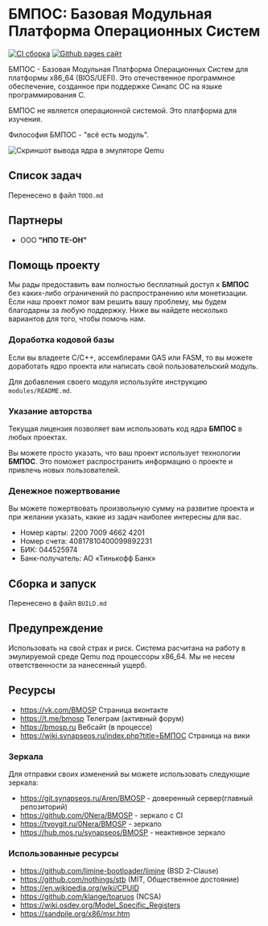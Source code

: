 # БМПОС: Базовая Модульная Платформа Операционных Систем

[![CI сборка](https://github.com/0Nera/BMOSP/actions/workflows/build.yml/badge.svg?branch=master)](https://github.com/0Nera/BMOSP/actions/workflows/build.yml)
[![Github pages сайт](https://github.com/0Nera/BMOSP/actions/workflows/pages/pages-build-deployment/badge.svg?branch=pages)](https://github.com/0Nera/BMOSP/actions/workflows/pages/pages-build-deployment)

БМПОС - Базовая Модульная Платформа Операционных Систем для платформы x86_64 (BIOS/UEFI). Это отечественное программное обеспечение, созданное при поддержке Синапс ОС на языке программирования C.

БМПОС не является операционной системой. Это платформа для изучения.

Философия БМПОС - "всё есть модуль".

![Скриншот вывода ядра в эмуляторе Qemu](https://0nera.github.io/BMOSP/assets/0_0.1.367.png)

## Список задач

Перенесено в файл `TODO.md`

## Партнеры

- ООО **"НПО ТЕ-ОН"**

## Помощь проекту

Мы рады предоставить вам полностью бесплатный доступ к **БМПОС** без каких-либо ограничений по распространению или монетизации. Если наш проект помог вам решить вашу проблему, мы будем благодарны за любую поддержку. Ниже вы найдете несколько вариантов для того, чтобы помочь нам.

### Доработка кодовой базы

Если вы владеете C/C++, ассемблерами GAS или FASM, то вы можете доработать ядро проекта или написать свой пользовательский модуль. 

Для добавления своего модуля используйте инструкцию `modules/README.md`.

### Указание авторства

Текущая лицензия позволяет вам использовать код ядра **БМПОС** в любых проектах.

Вы можете просто указать, что ваш проект использует технологии **БМПОС**. Это поможет распространить информацию о проекте и привлечь новых пользователей.

### Денежное пожертвование

Вы можете пожертвовать произвольную сумму на развитие проекта и при желании указать, какие из задач наиболее интересны для вас.

- Номер карты: 2200 7009 4662 4201
- Номер счета: 40817810400099892231
- БИК: 044525974
- Банк-получатель: АО «Тинькофф Банк»

## Сборка и запуск

Перенесено в файл `BUILD.md`

## Предупреждение

Использовать на свой страх и риск. Система расчитана на работу в эмулируемой среде Qemu под процессоры x86_64.
Мы не несем ответственности за нанесенный ущерб.

## Ресурсы

- <https://vk.com/BMOSP> Страница вконтакте
- <https://t.me/bmosp> Телеграм (активный форум)
- <https://bmosp.ru> Вебсайт (в процессе)
- <https://wiki.synapseos.ru/index.php?title=БМПОС> Страница на вики

### Зеркала

Для отправки своих изменений вы можете использовать следующие зеркала:

- <https://git.synapseos.ru/Aren/BMOSP> - доверенный сервер(главный репозиторий)
- <https://github.com/0Nera/BMOSP> - зеркало с CI
- <https://tvoygit.ru/0Nera/BMOSP> - зеркало
- <https://hub.mos.ru/synapseos/BMOSP> - неактивное зеркало

### Использованные ресурсы

- <https://github.com/limine-bootloader/limine> (BSD 2-Clause)
- <https://github.com/nothings/stb> (MIT, Общественное достояние)
- <https://en.wikipedia.org/wiki/CPUID>
- <https://github.com/klange/toaruos> (NCSA)
- <https://wiki.osdev.org/Model_Specific_Registers>
- <https://sandpile.org/x86/msr.htm>
